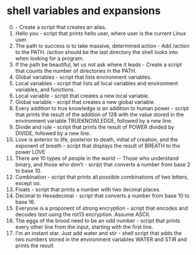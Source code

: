# shell variables and expansions
0. <o> - Create a script that creates an alias.
1. Hello you - script that prints hello user, where user is the current Linux user.
2. The path to success is to take massive, determined action - Add /action to the PATH. /action should be the last directory the shell looks into when looking for a program.
3. If the path be beautiful, let us not ask where it leads - Create a script that counts the number of directories in the PATH.
4. Global variables - script that lists environment variables.
5. Local variables - script that lists all local variables and environment variables, and functions.
6. Local variable - script that creates a new local variable.
7. Global variable - script that creates a new global variable.
8. Every addition to true knowledge is an addition to human power - script that prints the result of the addition of 128 with the value stored in the environment variable TRUEKNOWLEDGE, followed by a new line.
9. Divide and rule - script that prints the result of POWER divided by DIVIDE, followed by a new line.
10. Love is anterior to life, posterior to death, initial of creation, and the exponent of breath - script that displays the result of BREATH to the power LOVE
11. There are 10 types of people in the world -- Those who understand binary, and those who don't - script that converts a number from base 2 to base 10.
12. Combination - script that prints all possible combinations of two letters, except oo.
13. Floats - script that prints a number with two decimal places.
14. Decimal to Hexadecimal - script that converts a number from base 10 to base 16.
15. Everyone is a proponent of strong encryption - script that encodes and decodes text using the rot13 encryption. Assume ASCII.
16. The eggs of the brood need to be an odd number - script that prints every other line from the input, starting with the first line.
17. I'm an instant star. Just add water and stir - shell script that adds the two numbers stored in the environment variables WATER and STIR and prints the result
